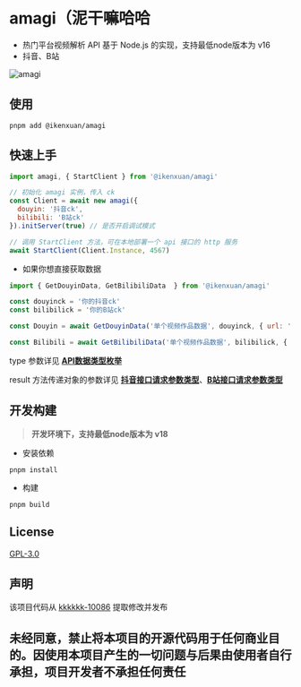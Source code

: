 # amagi（泥干嘛哈哈

* 热门平台视频解析 API 基于 Node.js 的实现，支持最低node版本为 v16
* 抖音、B站

![amagi](https://socialify.git.ci/ikenxuan/amagi/image?font=Source%20Code%20Pro&forks=1&issues=1&language=1&name=1&owner=1&pattern=Floating%20Cogs&pulls=1&stargazers=1&theme=Auto)



## 使用
```
pnpm add @ikenxuan/amagi
```
## 快速上手
```js
import amagi, { StartClient } from '@ikenxuan/amagi'

// 初始化 amagi 实例，传入 ck
const Client = await new amagi({
  douyin: '抖音ck',
  bilibili: 'B站ck'
}).initServer(true) // 是否开启调试模式

// 调用 StartClient 方法，可在本地部署一个 api 接口的 http 服务
await StartClient(Client.Instance, 4567)
```

* 如果你想直接获取数据
```js
import { GetDouyinData, GetBilibiliData  } from '@ikenxuan/amagi'

const douyinck = '你的抖音ck'
const bilibilick = '你的B站ck'

const Douyin = await GetDouyinData('单个视频作品数据', douyinck, { url: 'https://v.douyin.com/irHntHL7' })

const Bilibili = await GetBilibiliData('单个视频作品数据', bilibilick, { url: 'https://www.bilibili.com/video/BV13S42197ja' })
```
type 参数详见 [**API数据类型枚举**](./src/types/DataType.ts)

result 方法传递对象的参数详见 [**抖音接口请求参数类型**](./src/types/DouyinAPIParams.ts)、[**B站接口请求参数类型**](./src/types/BilibiliAPIParams.ts) 

## 开发构建
> **开发环境下，支持最低node版本为 v18**

* 安装依赖
```
pnpm install
```
* 构建
```
pnpm build
```

## License
[GPL-3.0](https://github.com/ikenxuan/amagi/blob/main/LICENSE)

## 声明
该项目代码从 [kkkkkk-10086](https://github.com/ikenxuan/kkkkkk-10086) 提取修改并发布

<h2>未经同意，禁止将本项目的开源代码用于任何商业目的。因使用本项目产生的一切问题与后果由使用者自行承担，项目开发者不承担任何责任</h2>